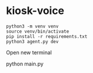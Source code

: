 # kiosk-voice



```console
python3 -m venv venv
source venv/bin/activate
pip install -r requirements.txt
python3 agent.py dev
```
Open new terminal


python main.py